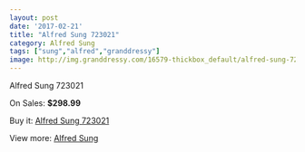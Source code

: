 ```yaml
---
layout: post
date: '2017-02-21'
title: "Alfred Sung 723021"
category: Alfred Sung
tags: ["sung","alfred","granddressy"]
image: http://img.granddressy.com/16579-thickbox_default/alfred-sung-723021.jpg
---
```

Alfred Sung 723021

On Sales: **$298.99**
<a href="https://www.granddressy.com/en/alfred-sung/15588-alfred-sung-723021.html"><amp-img layout="responsive" width="600" height="600" src="//img.granddressy.com/16579-thickbox_default/alfred-sung-723021.jpg" alt="Alfred Sung 723021 0" /></a>

Buy it: [Alfred Sung 723021](https://www.granddressy.com/en/alfred-sung/15588-alfred-sung-723021.html "Alfred Sung 723021")

View more: [Alfred Sung](https://www.granddressy.com/en/350-alfred-sung "Alfred Sung")